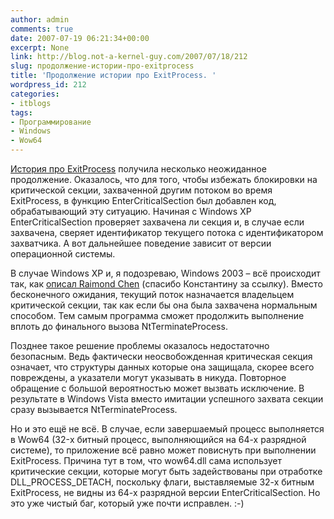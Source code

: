 ```yaml
---
author: admin
comments: true
date: 2007-07-19 06:21:34+00:00
excerpt: None
link: http://blog.not-a-kernel-guy.com/2007/07/18/212
slug: продолжение-истории-про-exitprocess
title: 'Продолжение истории про ExitProcess. '
wordpress_id: 212
categories:
- itblogs
tags:
- Программирование
- Windows
- Wow64
---
```


[История про ExitProcess](http://blog.not-a-kernel-guy.com/2007/07/15/210) получила несколько неожиданное продолжение. Оказалось, что для того, чтобы избежать блокировки на критической секции, захваченной другим потоком во время ExitProcess, в функцию EnterCriticalSection был добавлен код, обрабатывающий эту ситуацию. Начиная с Windows XP EnterCriticalSection проверяет захвачена ли секция и, в случае если захвачена, сверяет идентификатор текущего потока с идентификатором захватчика. А вот дальнейшее поведение зависит от версии операционной системы.

В случае Windows XP и, я подозреваю, Windows 2003 – всё происходит так, как [описал Raimond Chen](http://blogs.msdn.com/oldnewthing/archive/2007/05/03/2383346.aspx) (спасибо Константину за ссылку). Вместо бесконечного ожидания, текущий поток назначается владельцем критической секции, так как если бы она была захвачена нормальным способом. Тем самым программа сможет продолжить выполнение вплоть до финального вызова NtTerminateProcess. 

Позднее такое решение проблемы оказалось недостаточно безопасным. Ведь фактически неосвобожденная критическая секция означает, что структуры данных которые она защищала, скорее всего повреждены, а указатели могут указывать в никуда. Повторное обращение с большой вероятностью может вызвать исключение. В результате в Windows Vista вместо имитации успешного захвата секции сразу вызывается NtTerminateProcess. 

Но и это ещё не всё. В случае, если завершаемый процесс выполняется в Wow64 (32-х битный процесс, выполняющийся на 64-х разрядной системе), то приложение всё равно может повиснуть при выполнении ExitProcess. Причина тут в том, что wow64.dll сама использует критические секции, которые могут быть задействованы при отработке DLL_PROCESS_DETACH, поскольку флаги, выставляемые 32-х битным ExitProcess, не видны из 64-х разрядной версии EnterCriticalSection. Но это уже чистый баг, который уже почти исправлен. :-)
